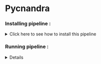 # Pycnandra



### Installing pipeline :


<details>
  <summary>Click here to see how to install this pipeline</summary>

First, open your terminal. Then, run these two command lines :

    pwd
    /scratch_vol1/fungi

    cd -place_in_your_local_computer
    git clone https://github.com/PLStenger/Pycnandra.git

</details> 



### Running pipeline :

<details>
  
    # For run all pipeline, lunch only this command line : 
    time nohup bash 000_run_all_pipeline_in_one_script.sh &> 000_run_all_pipeline_in_one_script.out
  
    time nohup bash 00_quality_check_by_FastQC.sh &> 00_quality_check_by_FastQC.out
    >real	15m57,102s
    >user	25m7,809s
    >sys	1m18,931s
  
    time nohup bash 01_pooling_sequences.sh &> 01_pooling_sequences.out
    >real	0m2,227s
    >user	0m0,139s
    >sys	0m2,081s
  
    time nohup bash 02_trimmomatic_q30.sh &> 02_trimmomatic_q30.out
    >real	14m42,465s
    >user	112m16,534s
    >sys	4m31,750s

    time nohup bash 03_cleaned_data_quality_check_by_FastQC.sh &> 03_cleaned_data_quality_check_by_FastQC.out
    >real	14m36,768s
    >user	22m51,308s
    >sys	1m8,843s

    time nohup bash 04_qiime2_import_PE.sh &> 04_qiime2_import_PE.out
    >real    2m7,230s
    >user    2m14,750s
    >sys     0m29,133s

    time nohup bash 05_qiime2_denoise_PE.sh &> 05_qiime2_denoise_PE.out
    >
    >
    >
  
    time nohup bash 06_qiime2_tree_PE.sh &> 06_qiime2_tree_PE.out
    >real	2m22,561s
    >user	2m33,893s
    >sys	0m31,216s
  
    time nohup bash 07_qiime2_rarefaction_PE.sh &> 07_qiime2_rarefaction_PE.out
    >real	1m28,392s
    >user	3m26,301s
    >sys	0m19,600s
  
    time nohup bash 08_qiime2_calculate_and_explore_diversity_metrics_PE.sh &> 08_qiime2_calculate_and_explore_diversity_metrics_PE.out
    >real	8m36,459s
    >user	9m49,463s
    >sys	3m16,677s
  
    time nohup bash 09_core_biom_PE.sh &> 09_core_biom_PE.out
    >real	0m40,582s
    >user	0m50,942s
    >sys	0m19,471s
  
    time nohup bash 10_qiime2_assign_taxonomy_PE.sh &> 10_qiime2_assign_taxonomy_PE.out
  
  
</details> 
